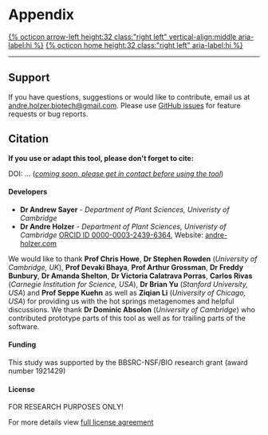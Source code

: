 # Appendix

[{% octicon arrow-left height:32 class:"right left" vertical-align:middle aria-label:hi %}](US_A.md) [{% octicon home height:32 class:"right left" aria-label:hi %}](index.md) 

----



## Support

If you have questions, suggestions or would like to contribute, email us at [andre.holzer.biotech@gmail.com](mailto:andre.holzer.biotech@gmail.com?subject=Metapolish). Please use [GitHub issues](https://github.com/AndreHolzer/MAGsearcher/issues) for feature requests or bug reports.



## Citation

**If you use or adapt this tool, please don't forget to cite:**

DOI: … (*<u>coming soon, please get in contact before using the tool</u>*)



#### **Developers**

- **Dr Andrew Sayer** - *Department of Plant Sciences, Univeristy of Cambridge*
- **Dr Andre Holzer** - *Department of Plant Sciences, Univeristy of Cambridge* [ORCID ID 0000-0003-2439-6364](https://orcid.org/0000-0003-2439-6364), Website: [andre-holzer.com](https://www.andre-holzer.com)

We would like to thank **Prof Chris Howe**, **Dr Stephen Rowden** (*University of Cambridge, UK*), **Prof Devaki Bhaya**, **Prof Arthur Grossman**, **Dr Freddy Bunbury**, **Dr Amanda Shelton**, **Dr Victoria Calatrava Porras**, **Carlos Rivas** (*Carnegie Institution for Science, USA*), **Dr Brian Yu** (*Stanford University, USA*) and **Prof Seppe Kuehn** as well as **Ziqian Li** (*University of Chicago, USA*) for providing us with the hot springs metagenomes and helpful discussions. We thank **Dr Dominic Absolon** (*University of Cambridge*) who contributed prototype parts of this tool as well as for trailing parts of the software.



#### Funding

This study was supported by the BBSRC-NSF/BIO research grant (award number 1921429)



#### License

FOR RESEARCH PURPOSES ONLY!

For more details view [full license agreement](https://github.com/AndreHolzer/MAGsearcher/blob/master/LICENSE)
